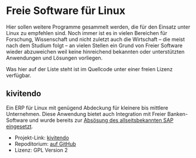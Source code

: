 # Freie Software für Linux

Hier sollen weitere Programme gesammelt werden, die für den Einsatz unter Linux zu empfehlen sind.
Noch immer ist es in vielen Bereichen für Forschung, Wissenschaft und nicht zuletzt auch
die Wirtschaft – die meist nach dem Studium folgt – an vielen Stellen ein Grund von Freier Software
wieder abzuweichen weil keine hinreichend bekannten oder unterstützten Anwendungen und Lösungen
vorliegen. 

Was hier auf der Liste steht ist im Quellcode unter einer freien Lizenz verfügbar.

## kivitendo

Ein ERP für Linux mit genügend Abdeckung für kleinere bis mittlere Unternehmen.
Diese Anwendung bietet auch Integration mit Freier Banken-Software und wurde
bereits zur [Absösung des allseitsbekannten SAP eingesetzt](https://media.ccc.de/search/?q=kivitendo).

* Projekt-Link: [kivitendo](http://www.kivitendo.de/)
* Repoditorium: [auf GitHub](https://github.com/kivitendo/kivitendo-erp)
* Lizenz: GPL Version 2
